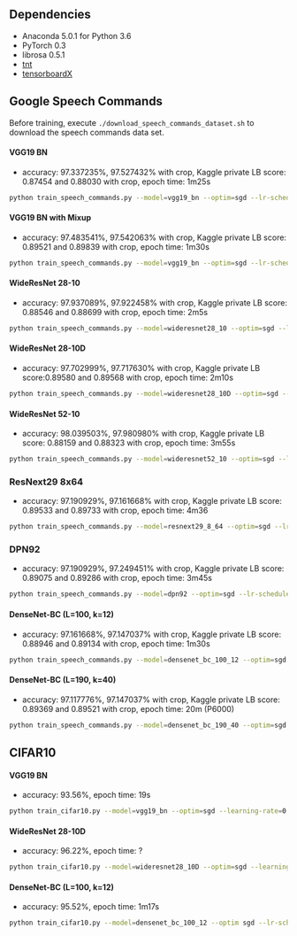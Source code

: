 ## Dependencies
* Anaconda 5.0.1 for Python 3.6
* PyTorch 0.3
* librosa 0.5.1
* [tnt](https://github.com/pytorch/tnt)
* [tensorboardX](https://github.com/lanpa/tensorboard-pytorch)

## Google Speech Commands

Before training, execute `./download_speech_commands_dataset.sh` to download the speech commands data set.

#### VGG19 BN
* accuracy: 97.337235%, 97.527432% with crop, Kaggle private LB score: 0.87454 and 0.88030 with crop, epoch time: 1m25s
```sh
python train_speech_commands.py --model=vgg19_bn --optim=sgd --lr-scheduler=plateau --learning-rate=0.01 --lr-scheduler-patience=5 --max-epochs=70 --batch-size=96
```

#### VGG19 BN with Mixup
* accuracy: 97.483541%, 97.542063% with crop, Kaggle private LB score: 0.89521 and 0.89839 with crop, epoch time: 1m30s
```sh
python train_speech_commands.py --model=vgg19_bn --optim=sgd --lr-scheduler=plateau --learning-rate=0.01 --lr-scheduler-patience=5 --max-epochs=70 --batch-size=96 --mixup
```

#### WideResNet 28-10
* accuracy: 97.937089%, 97.922458% with crop, Kaggle private LB score: 0.88546 and 0.88699 with crop, epoch time: 2m5s
```sh
python train_speech_commands.py --model=wideresnet28_10 --optim=sgd --lr-scheduler=plateau --learning-rate=0.01 --lr-scheduler-patience=5 --max-epochs=70 --batch-size=96
```

#### WideResNet 28-10D
* accuracy: 97.702999%, 97.717630% with crop, Kaggle private LB score:0.89580 and 0.89568 with crop, epoch time: 2m10s
```sh
python train_speech_commands.py --model=wideresnet28_10D --optim=sgd --lr-scheduler=plateau --learning-rate=0.01 --lr-scheduler-patience=5 --max-epochs=70 --batch-size=96
```

#### WideResNet 52-10
* accuracy: 98.039503%, 97.980980% with crop,  Kaggle private LB score: 0.88159 and 0.88323 with crop, epoch time: 3m55s
```sh
python train_speech_commands.py --model=wideresnet52_10 --optim=sgd --lr-scheduler=plateau --learning-rate=0.01 --lr-scheduler-patience=5 --max-epochs=70 --batch-size=96
```

### ResNext29 8x64
* accuracy: 97.190929%, 97.161668% with crop, Kaggle private LB score: 0.89533 and 0.89733 with crop, epoch time: 4m36
```sh
python train_speech_commands.py --model=resnext29_8_64 --optim=sgd --lr-scheduler=plateau --learning-rate=0.01 --lr-scheduler-patience=5 --max-epochs=70 --batch-size=96
```

### DPN92
* accuracy: 97.190929%, 97.249451% with crop,  Kaggle private LB score: 0.89075 and 0.89286 with crop, epoch time: 3m45s
```sh
python train_speech_commands.py --model=dpn92 --optim=sgd --lr-scheduler=plateau --learning-rate=0.01 --lr-scheduler-patience=5 --max-epochs=70 --batch-size=96
```

#### DenseNet-BC (L=100, k=12)
* accuracy: 97.161668%, 97.147037% with crop,  Kaggle private LB score: 0.88946 and 0.89134 with crop, epoch time: 1m30s
```sh
python train_speech_commands.py --model=densenet_bc_100_12 --optim=sgd --lr-scheduler=plateau --learning-rate=0.01 --lr-scheduler-patience=5 --max-epochs=70 --batch-size=64
```

#### DenseNet-BC (L=190, k=40)
* accuracy: 97.117776%, 97.147037% with crop,  Kaggle private LB score: 0.89369 and 0.89521 with crop, epoch time: 20m (P6000)
```sh
python train_speech_commands.py --model=densenet_bc_190_40 --optim=sgd --lr-scheduler=plateau --learning-rate=0.01 --lr-scheduler-patience=5 --max-epochs=70 --batch-size=64
```

## CIFAR10

#### VGG19 BN
* accuracy: 93.56%, epoch time: 19s
```sh
python train_cifar10.py --model=vgg19_bn --optim=sgd --learning-rate=0.1 --lr-scheduler=step --lr-scheduler-step-size=60 --max-epochs=180
```

#### WideResNet 28-10D
* accuracy: 96.22%, epoch time: ?
```sh
python train_cifar10.py --model=wideresnet28_10D --optim=sgd --learning-rate=0.1 --lr-scheduler=step --lr-scheduler-step-size=60 --max-epochs=240 --lr-scheduler-gamma=0.2 --weight-decay=5e-4
```

#### DenseNet-BC (L=100, k=12)
* accuracy: 95.52%, epoch time: 1m17s
```sh
python train_cifar10.py --model=densenet_bc_100_12 --optim sgd --lr-scheduler=step --learning-rate=0.1 --lr-scheduler-gamma=0.1 --lr-scheduler-step=130 --max-epochs=390 --weight-decay=1e-4 --train-batch-size=64
```
